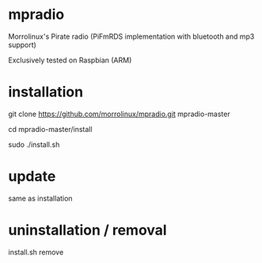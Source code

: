 # mpradio
Morrolinux's Pirate radio (PiFmRDS implementation with bluetooth and mp3 support)

Exclusively tested on Raspbian (ARM)

# installation
git clone https://github.com/morrolinux/mpradio.git mpradio-master

cd mpradio-master/install

sudo ./install.sh

# update 
same as installation

# uninstallation / removal
install.sh remove 
